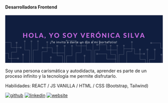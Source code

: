 #### **Desarrolladora Frontend**
![**Desarrolladora Frontend**](https://raw.githubusercontent.com/VeroSilva/portfolio/master/img/banner-github.png)

Soy una persona carismática y autodidacta, aprender es parte de un proceso infinito y la tecnología me permite disfrutarlo.

Habilidades: REACT / JS VANILLA / HTML / CSS (Bootstrap, Tailwind)

[<img src='https://cdn.jsdelivr.net/npm/simple-icons@3.0.1/icons/github.svg' alt='github' height='40'>](https://github.com/https://github.com/VeroSilva)  [<img src='https://cdn.jsdelivr.net/npm/simple-icons@3.0.1/icons/linkedin.svg' alt='linkedin' height='40'>](https://www.linkedin.com/in/https://www.linkedin.com/in/veronica-silva-frontend//)  [<img src='https://cdn.jsdelivr.net/npm/simple-icons@3.0.1/icons/icloud.svg' alt='website' height='40'>](https://verosilva.github.io/portfolio/)  

